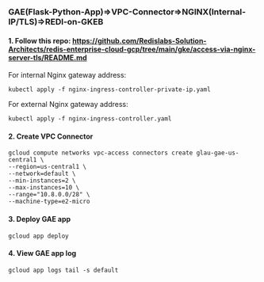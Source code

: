 ### GAE(Flask-Python-App)=>VPC-Connector=>NGINX(Internal-IP/TLS)=>REDl-on-GKEB
    
#### 1. Follow this repo: https://github.com/Redislabs-Solution-Architects/redis-enterprise-cloud-gcp/tree/main/gke/access-via-nginx-server-tls/README.md    
For internal Nginx gateway address:
```
kubectl apply -f nginx-ingress-controller-private-ip.yaml
```
For external Nginx gateway address:
```
kubectl apply -f nginx-ingress-controller.yaml
```
       
#### 2. Create VPC Connector
```
gcloud compute networks vpc-access connectors create glau-gae-us-central1 \
--region=us-central1 \
--network=default \
--min-instances=2 \
--max-instances=10 \
--range="10.8.0.0/28" \
--machine-type=e2-micro
```
      
#### 3. Deploy GAE app
```
gcloud app deploy
```
    
#### 4. View GAE app log
```
gcloud app logs tail -s default
```
    
